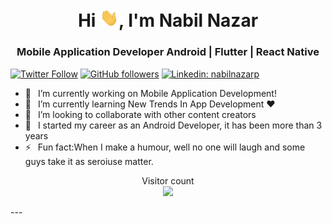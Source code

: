 <h1 align="center"> Hi <img src="https://raw.githubusercontent.com/ABSphreak/ABSphreak/master/gifs/Hi.gif" width="30px">, I'm Nabil Nazar</h1>
<h3 align="center">Mobile Application Developer Android | Flutter | React Native </h3>

<!--[![Youtube](https://img.shields.io/static/v1?label=JohannesMilke&message=Subscribe&logo=YouTube&color=FF0000&style=for-the-badge)][youtube]-->
[![Twitter Follow](https://img.shields.io/twitter/follow/nabilnazarp?color=1DA1F2&label=Followers&logo=twitter&style=for-the-badge)][Twitter]
[![GitHub followers](https://img.shields.io/github/followers/nabilnazar?logo=GitHub&style=for-the-badge)][Github]
[![Linkedin: nabilnazarp](https://img.shields.io/badge/-CONNECT-blue?style=for-the-badge&logo=Linkedin&link=https://www.linkedin.com/in/nabilnazarp/)][Linkedin]

- 🔭 &ensp;I’m currently working on Mobile Application Development!
- 🌱 &ensp;I’m currently learning New Trends In App Development ❤️
- 👯 &ensp;I’m looking to collaborate with other content creators
- 🗿 &ensp;I started my career as an Android Developer, it has been more than 3 years
- ⚡ &ensp;Fun fact:When I make a humour, well no one will laugh and some guys take it as seroiuse matter. 

<p align="center"> 
  Visitor count<br>
  <img src="https://profile-counter.glitch.me/sagar-viradiya/count.svg" />
</p>
---

[Linkedin]:https://www.linkedin.com/in/nabilnazarp/
[Github]:https://github.com/nabilnazar
[Twitter]:https://twitter.com/nabilnazarp
